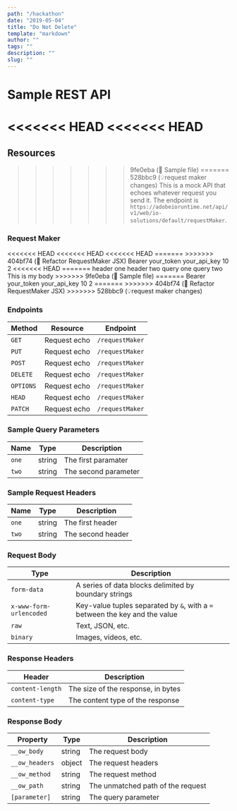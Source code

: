 ```yaml
---
path: "/hackathon"
date: "2019-05-04"
title: "Do Not Delete"
template: "markdown"
author: ""
tags: ""
description: ""
slug: ""
---
```


# Sample REST API

<<<<<<< HEAD
<<<<<<< HEAD
=======
## Resources

>>>>>>> 9fe0eba (📝  Sample file)
=======
>>>>>>> 528bbc9 (💡request maker changes)
This is a mock API that echoes whatever request you send it. The endpoint is `https://adobeioruntime.net/api/v1/web/io-solutions/default/requestMaker`.

### Request Maker

 <requestmaker method="GET" url="https://adobeioruntime.net/api/v1/web/io-solutions/default/requestMaker">
<<<<<<< HEAD
<<<<<<< HEAD
<<<<<<< HEAD
=======
>>>>>>> 404bf74 (🔨 Refactor RequestMaker JSX)
   <headers>
     <parameters name="Authorization">Bearer your_token</parameters>
     <parameters name="X-Api-Key">your_api_key</parameters>
   </headers>
   <query>
     <parameters name="limit">10</parameters>
     <parameters name="size">2</parameters>
   </query>
<<<<<<< HEAD
   <requestbody type="none"></requestbody>
=======
   <headerparameters name="one">header one</headerparameters>
   <headerparameters name="two">header two</headerparameters>
   <queryparameters name="one">query one</queryparameters>
   <queryparameters name="two">query two</queryparameters>
   <requestbody type="raw">This is my body</requestbody>
>>>>>>> 9fe0eba (📝  Sample file)
=======
   <headerparameters name="Authorization">Bearer your_token</headerparameters>
   <headerparameters name="X-Api-Key">your_api_key</headerparameters>
   <queryparameters name="limit">10</queryparameters>
   <queryparameters name="size">2</queryparameters>
=======
>>>>>>> 404bf74 (🔨 Refactor RequestMaker JSX)
   <requestbody type="none"></requestbody>
>>>>>>> 528bbc9 (💡request maker changes)
 </requestmaker>

### Endpoints

| Method    | Resource     | Endpoint        |
| --------- | ------------ | --------------- |
| `GET`     | Request echo | `/requestMaker` |
| `PUT`     | Request echo | `/requestMaker` |
| `POST`    | Request echo | `/requestMaker` |
| `DELETE`  | Request echo | `/requestMaker` |
| `OPTIONS` | Request echo | `/requestMaker` |
| `HEAD`    | Request echo | `/requestMaker` |
| `PATCH`   | Request echo | `/requestMaker` |

### Sample Query Parameters

| Name  | Type   | Description          |
| ----- | ------ | -------------------- |
| `one` | string | The first paramater  |
| `two` | string | The second parameter |

### Sample Request Headers

| Name  | Type   | Description       |
| ----- | ------ | ----------------- |
| `one` | string | The first header  |
| `two` | string | The second header |

### Request Body

| Type                    | Description                                                                 |
| ----------------------- | --------------------------------------------------------------------------- |
| `form-data`             | A series of data blocks delimited by boundary strings                       |
| `x-www-form-urlencoded` | Key-value tuples separated by `&`, with a `=` between the key and the value |
| `raw`                   | Text, JSON, etc.                                                            |
| `binary`                | Images, videos, etc.                                                        |

### Response Headers

| Header           | Description                        |
| ---------------- | ---------------------------------- |
| `content-length` | The size of the response, in bytes |
| `content-type`   | The content type of the response   |

### Response Body

| Property       | Type   | Description                       |
| -------------- | ------ | --------------------------------- |
| `__ow_body`    | string | The request body                  |
| `__ow_headers` | object | The request headers               |
| `__ow_method`  | string | The request method                |
| `__ow_path`    | string | The unmatched path of the request |
| `[parameter]`  | string | The query parameter               |
